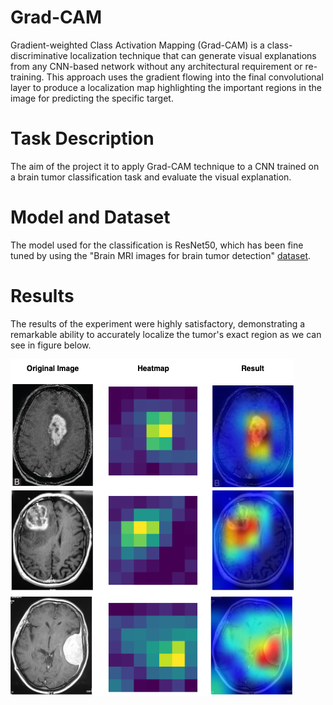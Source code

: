 # Grad-CAM

Gradient-weighted Class Activation Mapping (Grad-CAM) is a class-discriminative localization technique that can generate visual explanations from any CNN-based network without any architectural requirement or re-training.
This approach uses the gradient flowing into the final convolutional layer to produce a localization map highlighting the important regions in the image for predicting the specific target.

# Task Description

The aim of the project it to apply Grad-CAM technique to a CNN trained on a brain tumor classification task and evaluate the visual explanation.

# Model and Dataset

The model used for the classification is ResNet50, which has been fine tuned by using the "Brain MRI images for brain tumor detection" [dataset](https://www.kaggle.com/datasets/navoneel/brain-mri-images-for-brain-tumor-detection).

# Results
The results of the experiment were highly satisfactory, demonstrating a remarkable ability to accurately localize the tumor's exact region as we can see in figure below.

![image](https://github.com/DANIELEMARINI99/Grad-CAM/blob/main/Comparison.png)


